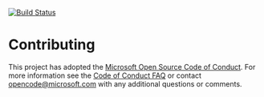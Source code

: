 
[![Build Status](https://travis-ci.org/maheshmarri/azurecloud.svg?branch=master)](https://travis-ci.org/maheshmarri/azurecloud)

# Contributing

This project has adopted the [Microsoft Open Source Code of Conduct](https://opensource.microsoft.com/codeofconduct/). For more information see the [Code of Conduct FAQ](https://opensource.microsoft.com/codeofconduct/faq/) or contact [opencode@microsoft.com](mailto:opencode@microsoft.com) with any additional questions or comments.
